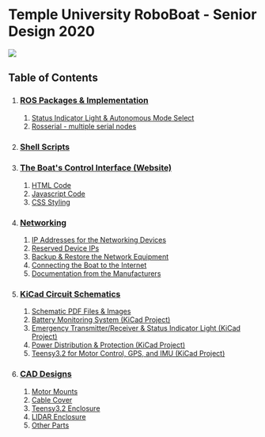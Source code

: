 # Temple University RoboBoat - Senior Design 2020 #

![](Images/FullBoat/FullBoat_FrontSensorTower.jpg)

## Table of Contents ##

1. ### [ROS Packages & Implementation](KiCad_Schematics/) ###
    1. [Status Indicator Light & Autonomous Mode Select](ROS_Packages/roboboat_control_status)
    1. [Rosserial - multiple serial nodes](ROS_Packages/roboboat_rosserial)
    
1. ### [Shell Scripts](Shell_Scripts/) ### 

1. ### [The Boat's Control Interface (Website)](Boat_Website/) ### 
    1. [HTML Code](Boat_Website/index.html)
    2. [Javascript Code](Boat_Website/src/)
    3. [CSS Styling](Boat_Website/main.css)

1. ### [Networking](Networking/) ###
    1. [IP Addresses for the Networking Devices](Networking#network-hardware-ips)
    1. [Reserved Device IPs](Networking/README.md#reserved-device-ips)
    1. [Backup & Restore the Network Equipment](Networking/RouterBackups/)
    1. [Connecting the Boat to the Internet](Networking/Connect_to_Internet.md)
    1. [Documentation from the Manufacturers](Networking/README.md#hardware-documentation)

1. ### [KiCad Circuit Schematics](KiCad_Schematics/) ###
    1. [Schematic PDF Files & Images](KiCad_Schematics/SchematicExports/)
    1. [Battery Monitoring System (KiCad Project)](KiCad_Schematics/BatteryMonitor)
    1. [Emergency Transmitter/Receiver & Status Indicator Light (KiCad Project)](KiCad_Schematics/EmergencySystem)
    1. [Power Distribution & Protection (KiCad Project)](KiCad_Schematics/PowerDistribution)
    1. [Teensy3.2 for Motor Control, GPS, and IMU (KiCad Project)](KiCad_Schematics/TeensySchematic)

1. ### [CAD Designs](CAD_Files/) ###
    1. [Motor Mounts](CAD_Files/MotorMounts/)
    1. [Cable Cover](CAD_Files/CableCover/)
    1. [Teensy3.2 Enclosure](CAD_Files/TeensyEnclosure/)
    1. [LIDAR Enclosure](CAD_Files/LidarEnclosure/)
    1. [Other Parts](CAD_Files/Z-Other/)


